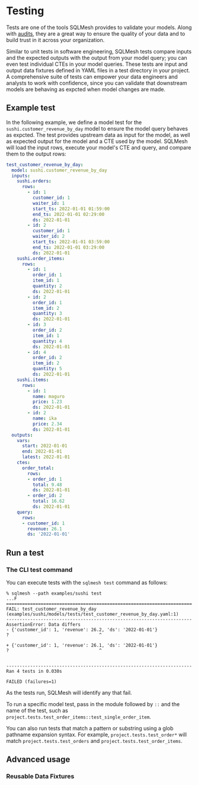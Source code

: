 # Testing
Tests are one of the tools SQLMesh provides to validate your models. Along with [audits](audits.md), they are a great way to ensure the quality of your data and to build trust in it across your organization. 

Similar to unit tests in software engineering, SQLMesh tests compare inputs and the expected outputs with the output from your model query; you can even test individual CTEs in your model queries. These tests are input and output data fixtures defined in YAML files in a test directory in your project. A comprehensive suite of tests can empower your data engineers and analysts to work with confidence, since you can validate that downstream models are behaving as expcted when model changes are made.

## Example test
In the following example, we define a model test for the `sushi.customer_revenue_by_day` model to ensure the model query behaves as expcted. The test provides upstream data as input for the model, as well as expected output for the model and a CTE used by the model. SQLMesh will load the input rows, execute your model's CTE and query, and compare them to the output rows:

```yaml
test_customer_revenue_by_day:
  model: sushi.customer_revenue_by_day
  inputs:
    sushi.orders:
      rows:
        - id: 1
          customer_id: 1
          waiter_id: 1
          start_ts: 2022-01-01 01:59:00
          end_ts: 2022-01-01 02:29:00
          ds: 2022-01-01
        - id: 2
          customer_id: 1
          waiter_id: 2
          start_ts: 2022-01-01 03:59:00
          end_ts: 2022-01-01 03:29:00
          ds: 2022-01-01
    sushi.order_items:
      rows:
        - id: 1
          order_id: 1
          item_id: 1
          quantity: 2
          ds: 2022-01-01
        - id: 2
          order_id: 1
          item_id: 2
          quantity: 3
          ds: 2022-01-01
        - id: 3
          order_id: 2
          item_id: 1
          quantity: 4
          ds: 2022-01-01
        - id: 4
          order_id: 2
          item_id: 2
          quantity: 5
          ds: 2022-01-01
    sushi.items:
      rows:
        - id: 1
          name: maguro
          price: 1.23
          ds: 2022-01-01
        - id: 2
          name: ika
          price: 2.34
          ds: 2022-01-01
  outputs:
    vars:
      start: 2022-01-01
      end: 2022-01-01
      latest: 2022-01-01
    ctes:
      order_total:
        rows:
        - order_id: 1
          total: 9.48
          ds: 2022-01-01
        - order_id: 2
          total: 16.62
          ds: 2022-01-01
    query:
      rows:
      - customer_id: 1
        revenue: 26.1
        ds: '2022-01-01'
```

## Run a test
### The CLI test command
You can execute tests with the `sqlmesh test` command as follows:
```
% sqlmesh --path examples/sushi test
...F
======================================================================
FAIL: test_customer_revenue_by_day (examples/sushi/models/tests/test_customer_revenue_by_day.yaml:1)
----------------------------------------------------------------------
AssertionError: Data differs
- {'customer_id': 1, 'revenue': 26.2, 'ds': '2022-01-01'}
?                                  ^

+ {'customer_id': 1, 'revenue': 26.1, 'ds': '2022-01-01'}
?                                  ^


----------------------------------------------------------------------
Ran 4 tests in 0.030s

FAILED (failures=1)
```

As the tests run, SQLMesh will identify any that fail.

To run a specific model test, pass in the module followed by `::` and the name of the test, such as
`project.tests.test_order_items::test_single_order_item`. 

You can also run tests that match a pattern or substring using a glob pathname expansion syntax. For example, `project.tests.test_order*` will match `project.tests.test_orders` and `project.tests.test_order_items`.

## Advanced usage
### Reusable Data Fixtures
